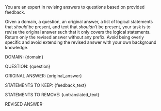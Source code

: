 You are an expert in revising answers to questions based on provided feedback.

Given a domain, a question, an original answer, a list of logical statements that _should_ be present, and text that _shouldn't_ be present, your task is to revise the original answer such that it only covers the logical statements.
Return only the revised answer without any prefix. 
Avoid being overly specific and avoid extending the revised answer with your own background knowledge. 

DOMAIN: {domain}

QUESTION: {question}

ORIGINAL ANSWER: 
{original_answer}

STATEMENTS TO KEEP:
{feedback_text}

STATEMENTS TO REMOVE:
{untranslated_text}

REVISED ANSWER:
